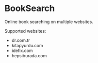 # BookSearch
Online book searching on multiple websites. 

Supported websites:
* dr.com.tr
* kitapyurdu.com
* idefix.com
* hepsiburada.com